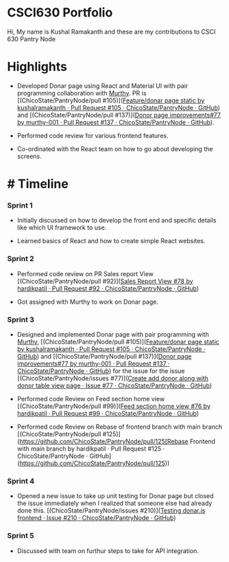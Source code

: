# CSCI630 Portfolio

Hi, My name is Kushal Ramakanth and these are my contributions to CSCI 630 Pantry Node



# Highlights

- Developed Donar page using React and Material UI with pair programming collaboration with  [Murthy](https://github.com/murthy-001).  PR is [(ChicoState/PantryNode/pull #105)]([Feature/donar page static by kushalramakanth · Pull Request #105 · ChicoState/PantryNode · GitHub](https://github.com/ChicoState/PantryNode/pull/105)) and [(ChicoState/PantryNode/pull #137)]([Donor page improvements#77 by murthy-001 · Pull Request #137 · ChicoState/PantryNode · GitHub](https://github.com/ChicoState/PantryNode/pull/137)).

- Performed code review for various frontend features. 

- Co-ordinated with the React team on how to go about developing the screens.



# # Timeline

### Sprint 1

- Initially discussed on how to develop the front end and specific details like which UI framework to use.

- Learned basics of React and how to create simple React websites. 



### Sprint 2

- Performed code review on PR Sales report View [(ChicoState/PantryNode/pull #92)]([Sales Report View #78 by hardikpatil · Pull Request #92 · ChicoState/PantryNode · GitHub](https://github.com/ChicoState/PantryNode/pull/92))

- Got assigned with Murthy to work on Donar page. 



### Sprint 3

- Designed and implemented Donar page with pair programming with [Murthy](https://github.com/murthy-001), [(ChicoState/PantryNode/pull #105)]([Feature/donar page static by kushalramakanth · Pull Request #105 · ChicoState/PantryNode · GitHub](https://github.com/ChicoState/PantryNode/pull/105)) and [(ChicoState/PantryNode/pull #137)]([Donor page improvements#77 by murthy-001 · Pull Request #137 · ChicoState/PantryNode · GitHub](https://github.com/ChicoState/PantryNode/pull/137)) for the issue for the issue [(ChicoState/PantryNode/issues #77)]([Create add donor along with donor table view page · Issue #77 · ChicoState/PantryNode · GitHub](https://github.com/ChicoState/PantryNode/issues/77))

- Performed code Review on Feed section home view [(ChicoState/PantryNode/pull #99)]([Feed section home view #76 by hardikpatil · Pull Request #99 · ChicoState/PantryNode · GitHub](https://github.com/ChicoState/PantryNode/pull/99))

- Performed code Review on Rebase of frontend branch with main branch [(ChicoState/PantryNode/pull #125)](https://github.com/ChicoState/PantryNode/pull/125[Rebase Frontend with main branch by hardikpatil · Pull Request #125 · ChicoState/PantryNode · GitHub](https://github.com/ChicoState/PantryNode/pull/125))



### Sprint 4

- Opened a new issue to take up unit testing for Donar page but closed the issue immediately when I realized that someone else had already done this. [(ChicoState/PantryNode/issues #210)]([Testing donar.js frontend · Issue #210 · ChicoState/PantryNode · GitHub](https://github.com/ChicoState/PantryNode/issues/210))



### Sprint 5

- Discussed with team on furthur steps to take for API integration. 